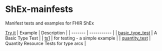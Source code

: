 # ShEx-mainfests
Manifest tests and examples for FHIR ShEx
 
[Try it](fhircat.github.io/FHIR-ShEx-manifests/-fhir-constraints.yaml)
| Example | Description |
| ------- | ----------- |
| [basic_type_test](http://shex.io/webapps/shex.js/doc/shex-simple?manifestURL=https://semantix.github.io/shex-manifests/basic_type_test/basic_type_test.yaml) | A Basic Type Test |
| [ts1](http://shex.io/webapps/shex.js/doc/shex-simple?manifestURL=https://semantix.github.io/shex-manifests/ts1/ts1.yaml) | for testing - a simple example |
| [quantity_test](http://shex.io/webapps/shex.js/doc/shex-simple?manifestURL=https://semantix.github.io/shex-manifests/quantity_test/quantity_test.yaml) | Quantity Resource Tests for type arcs |
